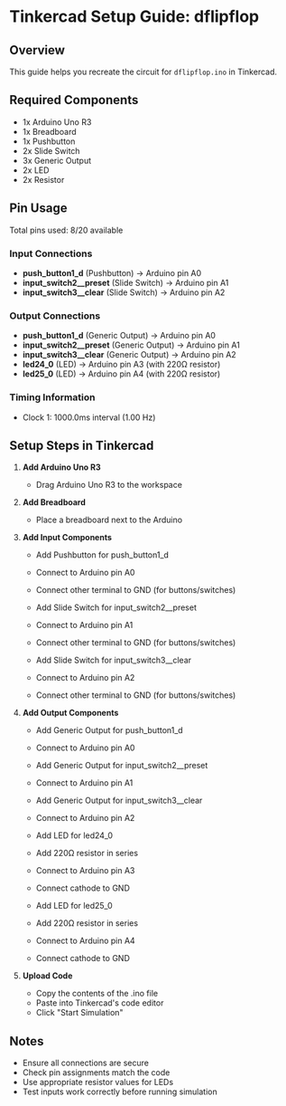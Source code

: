 # Tinkercad Setup Guide: dflipflop

## Overview
This guide helps you recreate the circuit for `dflipflop.ino` in Tinkercad.

## Required Components
- 1x Arduino Uno R3
- 1x Breadboard
- 1x Pushbutton
- 2x Slide Switch
- 3x Generic Output
- 2x LED
- 2x Resistor

## Pin Usage
Total pins used: 8/20 available

### Input Connections
- **push_button1_d** (Pushbutton) → Arduino pin A0
- **input_switch2__preset** (Slide Switch) → Arduino pin A1
- **input_switch3__clear** (Slide Switch) → Arduino pin A2

### Output Connections
- **push_button1_d** (Generic Output) → Arduino pin A0
- **input_switch2__preset** (Generic Output) → Arduino pin A1
- **input_switch3__clear** (Generic Output) → Arduino pin A2
- **led24_0** (LED) → Arduino pin A3 (with 220Ω resistor)
- **led25_0** (LED) → Arduino pin A4 (with 220Ω resistor)

### Timing Information
- Clock 1: 1000.0ms interval (1.00 Hz)

## Setup Steps in Tinkercad

1. **Add Arduino Uno R3**
   - Drag Arduino Uno R3 to the workspace

2. **Add Breadboard**
   - Place a breadboard next to the Arduino

3. **Add Input Components**
   - Add Pushbutton for push_button1_d
   - Connect to Arduino pin A0
   - Connect other terminal to GND (for buttons/switches)

   - Add Slide Switch for input_switch2__preset
   - Connect to Arduino pin A1
   - Connect other terminal to GND (for buttons/switches)

   - Add Slide Switch for input_switch3__clear
   - Connect to Arduino pin A2
   - Connect other terminal to GND (for buttons/switches)

4. **Add Output Components**
   - Add Generic Output for push_button1_d
   - Connect to Arduino pin A0

   - Add Generic Output for input_switch2__preset
   - Connect to Arduino pin A1

   - Add Generic Output for input_switch3__clear
   - Connect to Arduino pin A2

   - Add LED for led24_0
   - Add 220Ω resistor in series
   - Connect to Arduino pin A3
   - Connect cathode to GND

   - Add LED for led25_0
   - Add 220Ω resistor in series
   - Connect to Arduino pin A4
   - Connect cathode to GND

5. **Upload Code**
   - Copy the contents of the .ino file
   - Paste into Tinkercad's code editor
   - Click "Start Simulation"

## Notes
- Ensure all connections are secure
- Check pin assignments match the code
- Use appropriate resistor values for LEDs
- Test inputs work correctly before running simulation
